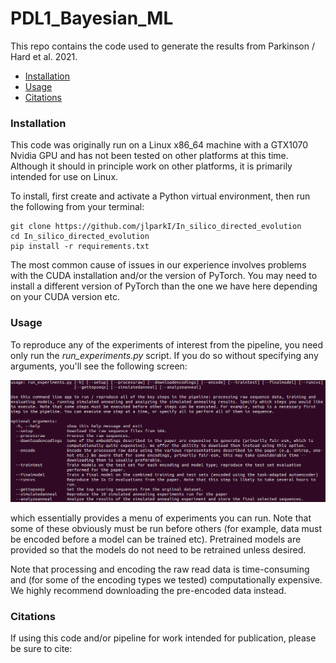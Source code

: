 # PDL1_Bayesian_ML
This repo contains the code used to generate the results from Parkinson / Hard et al.
2021.

- [Installation](#Installation)
- [Usage](#Usage)
- [Citations](#Citations)

### Installation

This code was originally run on a Linux x86_64 machine with a GTX1070 Nvidia GPU
and has not been tested on other platforms at this time. Although it should in 
principle work on other platforms, it is primarily intended for use on Linux.

To install, first create and activate a Python virtual environment,
then run the following from your terminal:

```
git clone https://github.com/jlparkI/In_silico_directed_evolution
cd In_silico_directed_evolution
pip install -r requirements.txt
```

The most common cause of issues in our experience involves problems with the 
CUDA installation and/or the version of PyTorch. You may need to install a 
different version of PyTorch than the one we have here depending on your CUDA
version etc.

### Usage

To reproduce any of the experiments of interest from the pipeline, you need only
run the *run_experiments.py* script. If you do so without specifying any arguments, 
you'll see the following screen:

![argparse_args](results_and_resources/run_experiments.png)


which essentially provides a menu of experiments you can run. Note that some of these
obviously must be run before others (for example, data must be encoded before a model
can be trained etc). Pretrained models are provided so that the models do not need
to be retrained unless desired.

Note that processing and encoding the raw read data is time-consuming and (for
some of the encoding types we tested) computationally expensive. We highly recommend
downloading the pre-encoded data instead.

### Citations

If using this code and/or pipeline for work intended for publication, please be
sure to cite:


